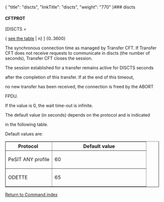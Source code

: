 {
    "title": "discts",
    "linkTitle": "discts",
    "weight": "770"
}### <span id="discts"></span>discts

#### CFTPROT

\[DISCTS =
{ <u>see the table</u> | n} \] {0..3600}  

The synchronous connection time as managed by Transfer CFT. If Transfer CFT does not receive requests to communicate in discts (the number of seconds), Transfer CFT closes the session.

The session established for a transfer remains active for DISCTS seconds
after the completion of this transfer. If at the end of this timeout,
no new transfer has been received, the connection is freed by the ABORT
FPDU.

If the value is 0, the wait time-out is infinite.

The default value (in seconds) depends on the protocol and is indicated
in the following table.

Default values are:

<table border="1" cellspacing="0">
   <col/>
   <col/>
   <thead>
      <tr>
         <th>Protocol </th>
         <th>Default value </th>
      </tr>
   </thead>
      <tr valign="middle">
         <td valign="top" width="33%">
            <p>PeSIT  ANY profile</p>
         </td>
         <td valign="top" width="67%">
            <p>60</p>
         </td>
      </tr>
      <tr valign="middle">
         <td valign="top" width="33%">
            <p>ODETTE </p>
         </td>
         <td valign="top" width="67%">
            <p>65 </p>
         </td>
      </tr>
</table>

[Return to Command index](../../)
